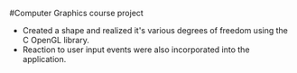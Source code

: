 #Computer Graphics course project
* Created a shape and realized it's various degrees of freedom using the C OpenGL library.
* Reaction to user input events were also incorporated into the application.
